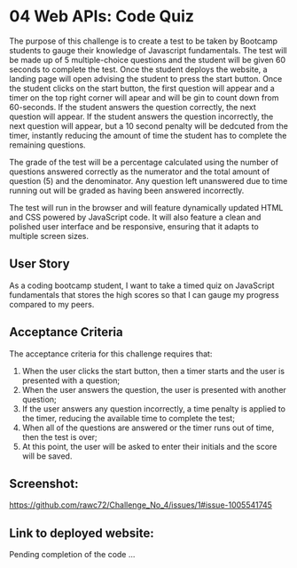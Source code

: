 # 04 Web APIs: Code Quiz
The purpose of this challenge is to create a test to be taken by Bootcamp students to gauge their knowledge of Javascript fundamentals. The test will be made up of 5 multiple-choice questions and the student will be given 60 seconds to complete the test. Once the student deploys the website, a landing page will open advising the student to press the start button. Once the student clicks on the start button, the first question will appear and a timer on the top right corner will apear and will be gin to count down from 60-seconds. If the student answers the question correctly, the next question will appear. If the student answers the question incorrectly, the next question will appear, but a 10 second penalty will be dedcuted from the timer, instantly reducing the amount of time the student has to complete the remaining questions.

The grade of the test will be a percentage calculated using the number of questions answered correctly as the numerator and the total amount of question (5) and the denominator. Any question left unanswered due to time running out will be graded as having been answered incorrectly.

The test will run in the browser and will feature dynamically updated HTML and CSS powered by JavaScript code. It will also feature a clean and polished user interface and be responsive, ensuring that it adapts to multiple screen sizes.

## User Story
As a coding bootcamp student, I want to take a timed quiz on JavaScript fundamentals that stores the high scores so that I can gauge my progress compared to my peers.

## Acceptance Criteria
The acceptance criteria for this challenge requires that:
1) When the user clicks the start button, then a timer starts and the user is presented with a question;
2) When the user answers the question, the user is presented with another question;
3) If the user answers any question incorrectly, a time penalty is applied to the timer, reducing the available time to complete the test;
4) When all of the questions are answered or the timer runs out of time, then the test is over;
5) At this point, the user will be asked to enter their initials and the score will be saved.

## Screenshot:
https://github.com/rawc72/Challenge_No_4/issues/1#issue-1005541745

## Link to deployed website:
Pending completion of the code ...